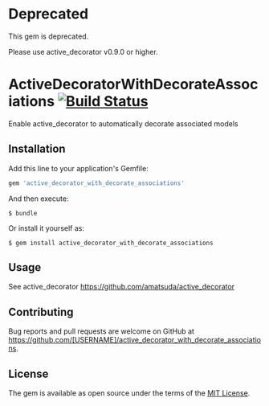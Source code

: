 # Deprecated

This gem is deprecated.

Please use active_decorator v0.9.0 or higher.

# ActiveDecoratorWithDecorateAssociations [![Build Status](https://travis-ci.org/itkrt2y/active_decorator_with_decorate_associations.svg?branch=master)](https://travis-ci.org/itkrt2y/active_decorator_with_decorate_associations)

Enable active_decorator to automatically decorate associated models

## Installation

Add this line to your application's Gemfile:

```ruby
gem 'active_decorator_with_decorate_associations'
```

And then execute:

    $ bundle

Or install it yourself as:

    $ gem install active_decorator_with_decorate_associations

## Usage

See active_decorator
https://github.com/amatsuda/active_decorator

## Contributing

Bug reports and pull requests are welcome on GitHub at https://github.com/[USERNAME]/active_decorator_with_decorate_associations.

## License

The gem is available as open source under the terms of the [MIT License](http://opensource.org/licenses/MIT).
